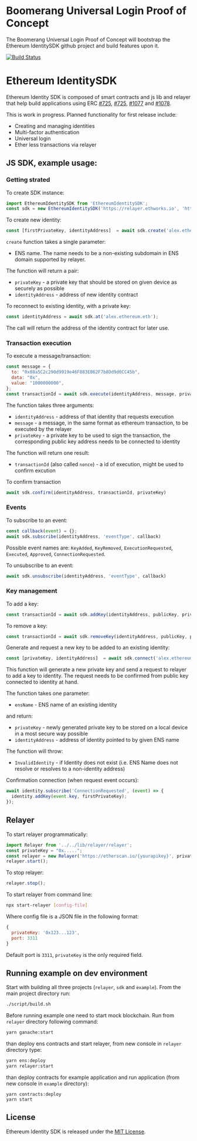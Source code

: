 # Boomerang Universal Login Proof of Concept
The Boomerang Universal Login Proof of Concept will bootstrap the Ethereum IdentitySDK github project and build features upon it.

[![Build Status](https://travis-ci.com/EthWorks/EthereumIdentitySDK.svg?branch=master)](https://travis-ci.com/EthWorks/EthereumIdentitySDK)

# Ethereum IdentitySDK

Ethereum Identity SDK is composed of smart contracts and js lib and relayer that help build applications using ERC [#725](https://github.com/ethereum/EIPs/blob/master/EIPS/eip-725.md), [#725](https://github.com/ethereum/EIPs/issues/735), [#1077](https://github.com/ethereum/EIPs/pull/1077) and [#1078](https://github.com/ethereum/EIPs/pull/1078).

This is work in progress. Planned functionality for first release include:
- Creating and managing identities
- Multi-factor authentication
- Universal login
- Ether less transactions via relayer

## JS SDK, example usage:

### Getting strated

To create SDK instance:
```js
import EthereumIdentitySDK from 'EthereumIdentitySDK';
const sdk = new EthereumIdentitySDK('https://relayer.ethworks.io', 'https://etherscan.io/{yourapikey}');
```

To create new identity:
```js
const [firstPrivateKey, identityAddress]  = await sdk.create('alex.ethereum.eth');
```
`create` function  takes a single parameter:
* ENS name. The name needs to be a non-existing subdomain in ENS domain supported by relayer.

The function will return a pair:
* `privateKey` - a private key that should be stored on given device as securely as possible
* `identityAddress` - address of new identity contract

To reconnect to existing identity, with a private key:
```js
const identityAddress = await sdk.at('alex.ethereum.eth');
```

The call will return the address of the identity contract for later use.

### Transaction execution

To execute a message/transaction:
```js
const message = {
  to: "0x88a5C2c290d9919e46F883EB62F7b8Dd9d0CC45b",
  data: "0x",
  value: "1000000000",
};
const transactionId = await sdk.execute(identityAddress, message, privateKey);
```

The function takes three arguments:
* `identityAddress` - address of that identity that requests execution
* `message` - a message, in the same format as ethereum transaction, to be executed by the relayer
* `privateKey` - a private key to be used to sign the transaction, the corresponding public key address needs to be connected to identity

The function will return one result:
* `transactionId` (also called `nonce`) - a id of execution, might be used to confirm excution

To confirm transaction
```js
await sdk.confirm(identityAddress, transactionId, privateKey)
```

### Events

To subscribe to an event:
```js
const callback(event) = {};
await sdk.subscribe(identityAddress, 'eventType', callback)
```

Possible event names are: `KeyAdded`, `KeyRemoved`, `ExecutionRequested`, `Executed`, `Approved`, `ConnectionRequested`.

To unsubscribe to an event:
```js
await sdk.unsubscribe(identityAddress, 'eventType', callback)
```

### Key management
To add a key:
```js
const transactionId = await sdk.addKey(identityAddress, publicKey, privateKey);
```

To remove a key:
```js
const transactionId = await sdk.removeKey(identityAddress, publicKey, privateKey);
```

Generate and request a new key to be added to an existing identity:
```js
const [privateKey, identityAddress]  = await sdk.connect('alex.ethereum.eth');
```
This function will generate a new private key and send a request to relayer to add a key to identity. The request needs to be confirmed from public key connected to identity at hand.

The function takes one parameter:
* `ensName` - ENS name of an existing identity

and return:
* `privateKey` - newly generated private key to be stored on a local device in a most secure way possible
* `identityAddress` - address of identity pointed to by given ENS name

The function will throw:
* `InvalidIdentity` - if Identity does not exist (i.e. ENS Name does not resolve or resolves to a non-identity address)

Confirmation connection (when request event occurs):
```js
await identity.subscribe('ConnectionRequested', (event) => {
  identity.addKey(event.key, firstPrivateKey);
});
```

## Relayer
To start relayer programmatically:
```js
import Relayer from '../../lib/relayer/relayer';
const privateKey = "0x.....";
const relayer = new Relayer('https://etherscan.io/{yourapikey}', privateKey);
relayer.start();
```

To stop relayer:
```js
relayer.stop();
```

To start relayer from command line:
```sh
npx start-relayer [config-file]
```

Where config file is a JSON file in the following format:
```js
{
  privateKey: '0x123...123',
  port: 3311
}
```

Default port is `3311`, `privateKey` is the only required field.

## Running example on dev environment
Start with building all three projects (`relayer`, `sdk` and `example`). From the main project directory run:
```sh
./script/build.sh
```

Before running example one need to start mock blockchain. Run from `relayer` directory following command:
```sh
yarn ganache:start
```

than deploy ens contracts and start relayer, from new console in `relayer` directory type:
```sh
yarn ens:deploy
yarn relayer:start
```

than deploy contracts for example application and run application (from new console in `example` directory):
```
yarn contracts:deploy
yarn start
```

## License

Ethereum Identity SDK  is released under the [MIT License](https://opensource.org/licenses/MIT).
